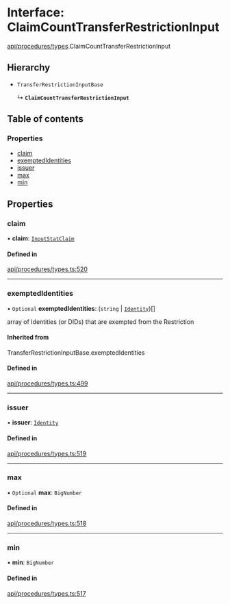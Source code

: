# Interface: ClaimCountTransferRestrictionInput

[api/procedures/types](../wiki/api.procedures.types).ClaimCountTransferRestrictionInput

## Hierarchy

- `TransferRestrictionInputBase`

  ↳ **`ClaimCountTransferRestrictionInput`**

## Table of contents

### Properties

- [claim](../wiki/api.procedures.types.ClaimCountTransferRestrictionInput#claim)
- [exemptedIdentities](../wiki/api.procedures.types.ClaimCountTransferRestrictionInput#exemptedidentities)
- [issuer](../wiki/api.procedures.types.ClaimCountTransferRestrictionInput#issuer)
- [max](../wiki/api.procedures.types.ClaimCountTransferRestrictionInput#max)
- [min](../wiki/api.procedures.types.ClaimCountTransferRestrictionInput#min)

## Properties

### claim

• **claim**: [`InputStatClaim`](../wiki/api.entities.types#inputstatclaim)

#### Defined in

[api/procedures/types.ts:520](https://github.com/PolymeshAssociation/polymesh-sdk/blob/88db4a91/src/api/procedures/types.ts#L520)

___

### exemptedIdentities

• `Optional` **exemptedIdentities**: (`string` \| [`Identity`](../wiki/api.entities.Identity.Identity))[]

array of Identities (or DIDs) that are exempted from the Restriction

#### Inherited from

TransferRestrictionInputBase.exemptedIdentities

#### Defined in

[api/procedures/types.ts:499](https://github.com/PolymeshAssociation/polymesh-sdk/blob/88db4a91/src/api/procedures/types.ts#L499)

___

### issuer

• **issuer**: [`Identity`](../wiki/api.entities.Identity.Identity)

#### Defined in

[api/procedures/types.ts:519](https://github.com/PolymeshAssociation/polymesh-sdk/blob/88db4a91/src/api/procedures/types.ts#L519)

___

### max

• `Optional` **max**: `BigNumber`

#### Defined in

[api/procedures/types.ts:518](https://github.com/PolymeshAssociation/polymesh-sdk/blob/88db4a91/src/api/procedures/types.ts#L518)

___

### min

• **min**: `BigNumber`

#### Defined in

[api/procedures/types.ts:517](https://github.com/PolymeshAssociation/polymesh-sdk/blob/88db4a91/src/api/procedures/types.ts#L517)
